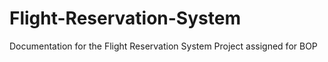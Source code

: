 # Flight-Reservation-System
Documentation for the Flight Reservation System Project assigned for BOP
